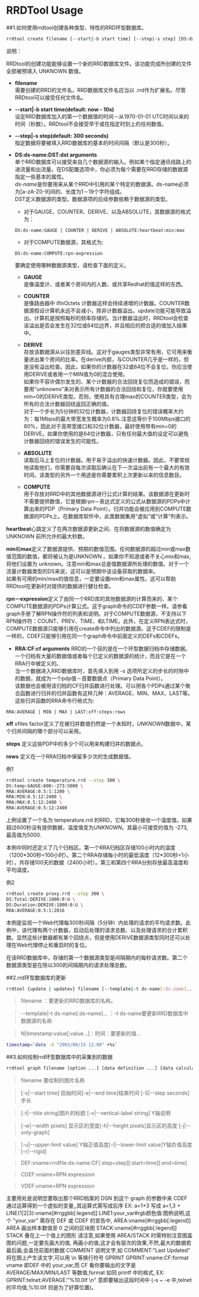 # RRDTool Usage

##1.如何使用rrdtool创建各种类型、特性的RRD环型数据库。


```bash
rrdtool create filename [--start|-b start time] [--step|-s step] [DS:ds-name:DST:dst arguments] [RRA:CF:cf arguments]
```

说明：

RRDtool的创建功能能够设置一个新的RRD数据库文件。该功能完成所创建的文件全部被预填入 UNKNOWN 数值。

* **filename**   
    需要创建的RRD的文件名。RRD数据库文件名应当以 .rrd作为扩展名。尽管RRDtool可以接受任何文件名。

* **--start|-b start time(default: now - 10s)**  
    设定RRD数据库加入的第一个数据值的时间－从1970-01-01 UTC时间以来的时间（秒数）。RRDtool不会接受早于或在指定时刻上的任何数值。

* **--step|-s step(default: 300 seconds)**   
    指定数据将要被填入RRD数据库的基本的时间间隔（默认是300秒）。

* **DS:ds-name:DST:dst arguments**   
    单个RRD数据库可以接受来自几个数据源的输入。例如某个指定通讯线路上的进流量和出流量。在DS配置选项中，你必须为每个需要在RRD存储的数据源指定一些基本的属性。  
    *ds-name*是你要用来从某个RRD中引用的某个特定的数据源。ds-name必须为[a-zA-Z0-9]间的、长度为1－19个字符组成。  
    DST定义数据源的类型。数据源项的后续参数依赖于数据源的类型。   

    - 对于GAUGE、COUNTER、DERIVE、以及ABSOLUTE，其数据源的格式为：  
    ```
    DS:ds-name:GAUGE | COUNTER | DERIVE | ABSOLUTE:heartbeat:min:max
    ```  

    - 对于COMPUTE数据源，其格式为:  
    ```
    DS:ds-name:COMPUTE:rpn-expression
    ```

    要确定使用哪种数据源类型，请检查下面的定义。
    - **GAUGE**  
    是像温度计、或者某个房间内的人数、或共享Redhat的值这样的东西。

    - **COUNTER**  
    是像路由器中 ifInOctets 计数器这样会持续递增的计数器。COUNTER数据源假设计算机永远不会减小，除非计数器溢出。update功能可能导致溢出。计算机是按照每秒的频率存储的。当计数器溢出时，RRDtool会检查该溢出是否会发生在32位或64位边界，并且相应的把合适的值加入结果中。

    - **DERIVE**  
    存放该数据源从以往到差异线。这对于gauges类型非常有用，它可用来衡量进出某个房间的比率。在derive内部，与COUNTER几乎是一样的，但是没有溢出检查。因此，如果你的计数器在32或64位不会复位，你应当使用DERIVE或者用一个MIN值为0的混合使用。  
如果你不容许偶尔发生的、某个计数器的合法回绕复位而造成的错误，而要用“unknowns”来对表示所有计数器的合法回绕和复位，你就要使用min=0的DERIVE类型。否则，使用具有合理max的COUNTER类型，会为所有的合法计数器回绕返回正确的值。  
对于一个步长为5分钟的32位计数器，计数器回绕复位的错误概率大约为：每1Mbps的最大带宽发生概率为0.8%.注意这等价于100Mbps接口的80%，因此对于高带宽接口和32位计数器，最好使用带有min=0的DERIVE。如果你使用的是64位计数器，只有任何最大值的设定可以避免计数器回绕的错误发生的可能性。  

    - **ABSOLUTE**  
读取后马上复位的计数器。用于易于溢出的快速计数器。因此，不要常规地读取他们，你需要自每次读取后确认在下一次溢出前有一个最大的有效时间。该类型的另外一个用途是你需要累积上次更新以来的信息数目。

    - **COMPUTE**  
用于存放对RRD中的其他数据源进行公式计算的结果。该数据源在更新时不需要提供数值，它是根据rpn－表达式定义的公式从数据源的PDPs中计算出来的PDP（Primary Data Point）。归并功能会被应用到COMPUTE数据源的PDPs上。在数据库软件中，此类数据集用“虚拟”或“计算”列表示。  

**heartbeat**心跳定义了在两次数据源更新之间、在将数据源的数值确定为 UNKNOWN 前所允许的最大秒数。  

**min**和**max**定义了数据源提供、预期的数值范围。任何数据源的超过min或max数值范围的数值，都将被认为是UNKNOWN 。如果你不知道或者不关心mix和max, 将他们设置为 unknown。注意min和max总是值数据源所处理的数值。对于一个流量计数器类型的DS来说，这可以是预期中该设备获取的数据率。  
如果有可用的min/max的值信息，一定要设置min和max属性。这可以帮助RRDtool在更新时对提供的数据进行健壮检查。

**rpn－expression**定义了由同一个RRD库的其他数据源的计算而来的、某个COMPUTE数据源的PDPs计算公式。这于graph命令的CDEF参数一样。请参看graph手册了解RPN操作符的列表和说明。对于COMPUTE数据源，不支持以下RPN操作符：COUNT、PREV、TIME、和LTIME。此外，在定义RPN表达式时，COMPUTE数据源只能够引用在create命令中列出的数据源。这于CDEF的限制是一样的，CDEF只能够引用在同一个graph命令中前面定义的DEFs和CDEFs。

* **RRA:CF:cf arguments**
    RRD的一个目的是在一个环型数据归档中存储数据。一个归档有大量的数据值或者每个已定义的数据源的统计，而且它是在一个RRA行中被定义的。  
当一个数据进入RRD数据库时，首先填入到用 -s 选项所定义的步长的时隙中的数据，就成为一个pdp值－首要数据点（Primary Data Point）。  
该数据也会被用该归档的CF归并函数进行处理。可以把各个PDPs通过某个聚合函数进行归并的归并函数有这样几种：AVERAGE、MIN、MAX、LAST等。这些归并函数的RRA命令行格式为:  
```
RRA:AVERAGE | MIN | MAX | LAST:xff:steps:rows
```
**xff**
xfiles factor定义了在被归并数值仍然是一个未知时，*UNKNOWN*数据中，某个归并间隔的哪个部分可以采用。

**steps**
定义这些PDP中的多少个可以用来构建归并的数据点。

**rows**
定义在一个RRA归档中保留多少次的生成数据值。

例1
```bash
rrdtool create temperature.rrd --step 300 \
DS:temp:GAUGE:600:-273:5000 \
RRA:AVERAGE:0.5:1:1200 \
RRA:MIN:0.5:12:2400 \
RRA:MAX:0.5:12:2400 \
RRA:AVERAGE:0.5:12:2400
```

上例设置了一个名为 temperature.rrd 的RRD，它每300秒接收一个温度值。如果超过600秒没有提供数据，温度值变为*UNKNOWN*。其最小可接受的值为 -273,最高值为5000.

本例中同时还定义了几个归档区。第一个RRA归档区存储100小时内的温度（1200\*300秒=100小时）。第二个RRA存储每小时的最低温度（12\*300秒=1小时），共存储100天的数据（2400小时）。第三和第四个RRA分别存放最高温度和平均温度。

例2
```bash
rrdtool create proxy.rrd --step 300 \
DS:Total:DERIVE:1800:0:U \
DS:Duration:DERIVE:1800:0:U \
RRA:AVERAGE:0.5:1:2016
```

本例是监视一个Web代理每300秒间隔（5分钟）内处理的请求的平均请求数。此例中，该代理有两个计数器，启动后处理的请求总数、以及处理请求的合计累积数。显然这些计数器都有某个回绕点，但是使用DERIVE数据源类型同时还可以处理在Web代理停止和重启时的复位。

在该RRD数据库中，存储的第一个数据源类型是间隔期内的每秒请求数。第二个数据源类型是在除以300的间隔期内的请求处理总数。

##2.rrd环型数据库的更新

```bash
rrdtool {update | updatev} filename [--template|-t ds-name[:ds-name]...] N|timestamp:value[:value...] at-timestamp@value[:value...] [timestamp:value[:value...] ...]
```

>filename ：要更新的RRD数据库的名称。

>--template|-t ds-name[:ds-name]... ：-t ds-name要更新RRD数据库中数据源的名称

>N|timestamp:value[:value...]：时间：要更新的值...

```bash
timestamp=`date -d "2003/08/15 12:00" +%s`
```

##3.如何绘制rrd环型数据库中的采集到的数据

```bash
rrdtool graph filename [option ...] [data definition ...] [data calculation ...] [variable definition ...] [graph element ...] [print element ...]
```

>filename 要绘制的图片名称

>[-s|--start time] 启始时间[-e|--end time]结束时间 [-S|--step seconds]步长

>[-t|--title string]图片的标题 [-v|--vertical-label string] Y轴说明

>[-w|--width pixels] 显示区的宽度[-h|--height pixels]显示区的高度 [-j|--only-graph]

>[-u|--upper-limit value] Y轴正值高度[-l|--lower-limit value]Y轴负值高度 [-r|--rigid]

>DEF:vname=rrdfile:ds-name:CF[:step=step][:start=time][:end=time]

>CDEF:vname=RPN expression

>VDEF:vname=RPN expression


主要用处是说明您要取出那个RRD档案的 DSN 到这个 graph 的参数中来 CDEF 通过运算得到一个虚拟的变量,,其运算式需写成后序 EX: a=1+3 写成 a=1,3 + LINE{1|2|3}:vname[#rrggbb[:legend]] LINE1:your_var#rgb颜色值:图例说明,这个 "your_var" 需存在 DEF 或 CDEF 的宣告中, AREA:vname[#rrggbb[:legend]] AREA 画出样本数值至 0 之间的区块图 STACK:vname[#rrggbb[:legend]] STACK 叠在上一个值上的图形 请注意,如果使用 AREA/STACK 时需特别注意图盖图的问题,一定要先画大的值, 再画小的值,这才会有层次的效果,不然,最大的数据若最后画,会盖住前面的数据 COMMENT 说明文字,如 COMMENT:"Last Updated" 将在图上产生该文字,可以用 \n 等换行符号 GPRINT GPRINT:vname:CF:format vname 即DEF 中的 your_var,而 CF 看你要输出的文字是 AVERAGE/MAX/MIN/LAST 等数值,format 如同 printf 中的格式, EX: GPRINT:telnet:AVERAGE:"%10.0lf \n" 意即要输出这段时间中 (-s ~ -e 中,telnet的平均值,%10.0lf 则是为了好算位置)。
